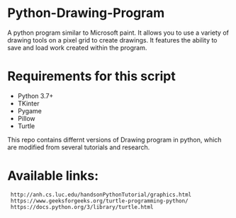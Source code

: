 # Python-Drawing-Program
A python program similar to Microsoft paint. It allows you to use a variety of drawing tools on a pixel grid to create drawings. It features the ability to save and load work created within the program.

# Requirements for this script
- Python 3.7+
- TKinter
- Pygame
- Pillow
- Turtle

This repo contains differnt versions of Drawing program in python, which are modified from several tutorials and research.

# Available links:

     http://anh.cs.luc.edu/handsonPythonTutorial/graphics.html
     https://www.geeksforgeeks.org/turtle-programming-python/
     https://docs.python.org/3/library/turtle.html
